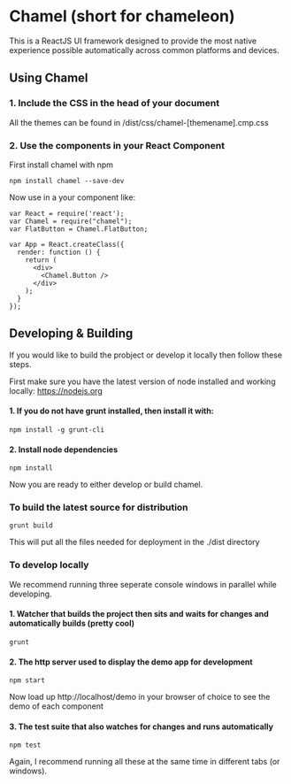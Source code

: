 # Chamel (short for chameleon)

This is a ReactJS UI framework designed to provide the most native experience possible automatically across common platforms and devices.

## Using Chamel

### 1. Include the CSS in the head of your document

All the themes can be found in /dist/css/chamel-[themename].cmp.css

### 2. Use the components in your React Component

First install chamel with npm

    npm install chamel --save-dev

Now use in a your component like:

	var React = require('react');
	var Chamel = require("chamel");
	var FlatButton = Chamel.FlatButton;

	var App = React.createClass({
	  render: function () {
	    return (
	      <div>
	      	<Chamel.Button />
	      </div>
	    );
	  }
	});

## Developing & Building

If you would like to build the probject or develop it locally then follow these steps. 

First make sure you have the latest version of node installed and working locally: https://nodejs.org

#### 1. If you do not have grunt installed, then install it with:

    npm install -g grunt-cli

#### 2. Install node dependencies
    
    npm install
    
Now you are ready to either develop or build chamel.

### To build the latest source for distribution


    grunt build

This will put all the files needed for deployment in the ./dist directory

### To develop locally

We recommend running three seperate console windows in parallel while developing.

#### 1. Watcher that builds the project then sits and waits for changes and automatically builds (pretty cool)

    grunt

#### 2. The http server used to display the demo app for development

    npm start

Now load up http://localhost/demo in your browser of choice to see the demo of each component
    
#### 3. The test suite that also watches for changes and runs automatically

    npm test
    
Again, I recommend running all these at the same time in different tabs (or windows).